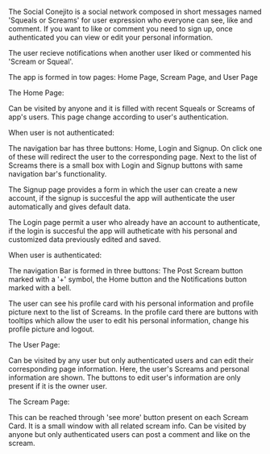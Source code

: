 The Social Conejito is a social network composed in short messages named 'Squeals or Screams' 
for user expression who everyone can see, like and comment. If you want to like or comment 
you need to sign up, once authenticated you can view or edit 
your personal information.

The user recieve notifications when another user liked or commented his 'Scream or Squeal'.

The app is formed in tow pages: Home Page, Scream Page, and User Page

The Home Page:

Can be visited by anyone and it is filled with recent Squeals or Screams of app's users.
This page change according to user's authentication.

When user is not authenticated:

The navigation bar has three buttons: Home, Login and Signup. On click one of these will
redirect the user to the corresponding page. Next to the list of Screams there is a small
box with Login and Signup buttons with same navigation bar's functionality.

The Signup page provides a form in which the user can create a new account, if the signup
is succesful the app will authenticate the user automatically and gives default data.

The Login page permit a user who already have an account to authenticate, if the login is
succesful the app will autheticate with his personal and customized data previously edited
and saved.

When user is authenticated:

The navigation Bar is formed in three buttons: The Post Scream button marked with a '+' symbol,
the Home button and the Notifications button marked with a bell.

The user can see his profile card with his personal information and profile
picture next to the list of Screams. In the profile card there are buttons with tooltips which allow 
the user to edit his personal information, change his profile picture and logout.

The User Page:

Can be visited by any user but only authenticated users and can edit their corresponding page information.
Here, the user's Screams and personal information are shown. The buttons to edit user's information 
are only present if it is the owner user.

The Scream Page:

This can be reached through 'see more' button present on each Scream Card. It is a small 
window with all related scream info.
Can be visited by anyone but only authenticated users can post a comment and like on the scream.